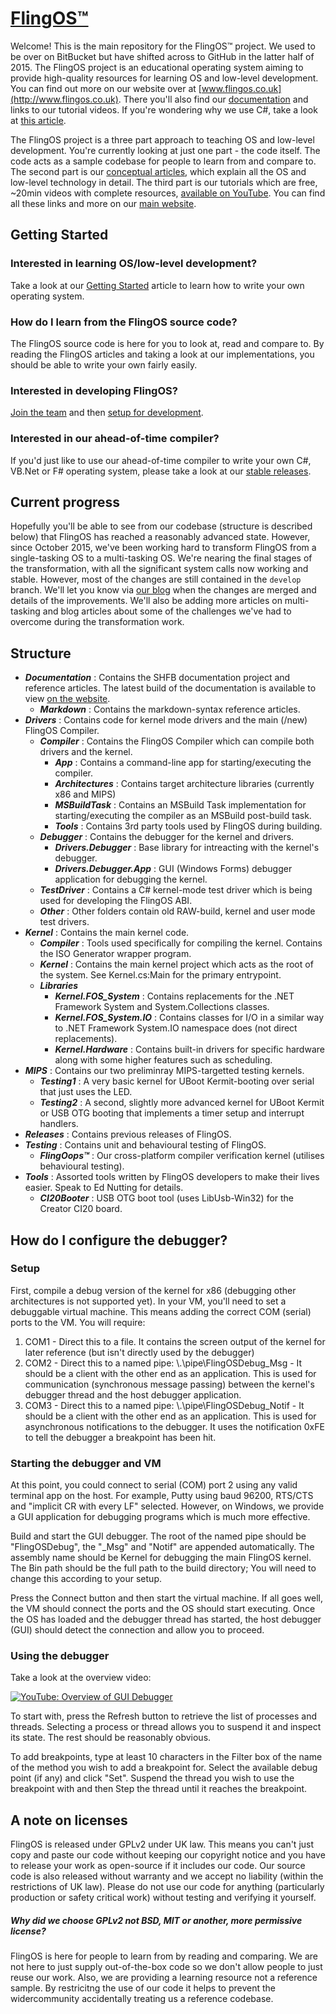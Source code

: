 # [FlingOS™](http://www.flingos.co.uk)

Welcome! This is the main repository for the FlingOS™ project. We used to be over on BitBucket but have shifted across to GitHub in the latter half of 2015. 
The FlingOS project is an educational operating system aiming to provide high-quality resources for learning OS and low-level development. You can find out more on our website over at [www.flingos.co.uk](http://www.flingos.co.uk). There you'll also find our [documentation](http://www.flingos.co.uk/docs/) and links to our tutorial videos. If you're wondering why we use C#, take a look at [this article](http://www.flingos.co.uk/docs/reference/Why-CSharp).

The FlingOS project is a three part approach to teaching OS and low-level development. You're currently looking at just one part - the code itself. The code acts as a sample codebase for people to learn from and compare to. The second part is our [conceptual articles](http://www.flingos.co.uk/docs), which explain all the OS and low-level technology in detail. The third part is our tutorials which are free, ~20min videos with complete resources, [available on YouTube](https://www.youtube.com/playlist?list=PLKbvCgwMcH7BX6Z8Bk1EuFwDa0WGkMnrz). You can find all these links and more on our [main website](http://www.flingos.co.uk).

## Getting Started

### Interested in learning OS/low-level development?
Take a look at our [Getting Started](http://www.flingos.co.uk/docs/reference/Getting-Started) article to learn how to write your own operating system.

### How do I learn from the FlingOS source code?
The FlingOS source code is here for you to look at, read and compare to. By reading the FlingOS articles and taking a look at our implementations, you should be able to write your own fairly easily.

### Interested in developing FlingOS?

[Join the team](http://www.flingos.co.uk/Develop#Join-the-team) and then [setup for development](http://www.flingos.co.uk/docs/reference/FlingOS).

### Interested in our ahead-of-time compiler?

If you'd just like to use our ahead-of-time compiler to write your own C#, VB.Net or F# operating system, please take a look at our [stable releases](http://www.flingos.co.uk/releases).

## Current progress

Hopefully you'll be able to see from our codebase (structure is described below) that FlingOS has reached a reasonably advanced state. However, since October 2015, we've been working hard to transform FlingOS from a single-tasking OS to a multi-tasking OS. We're nearing the final stages of the transformation, with all the significant system calls now working and stable. However, most of the changes are still contained in the `develop` branch. We'll let you know via [our blog](http://blog.flingos.co.uk) when the changes are merged and details of the improvements. We'll also be adding more articles on multi-tasking and blog articles about some of the challenges we've had to overcome during the transformation work.

## Structure

- ***Documentation*** : Contains the SHFB documentation project and reference articles. The latest build of the documentation is available to view [on the website](http://www.flingos.co.uk/docs).
  - ***Markdown*** : Contains the markdown-syntax reference articles.
- ***Drivers*** : Contains code for kernel mode drivers and the main (/new) FlingOS Compiler.
  - ***Compiler*** : Contains the FlingOS Compiler which can compile both drivers and the kernel.
    - ***App*** : Contains a command-line app for starting/executing the compiler.
    - ***Architectures*** : Contains target architecture libraries (currently x86 and MIPS)
    - ***MSBuildTask*** : Contains an MSBuild Task implementation for starting/executing the compiler as an MSBuild post-build task.
    - ***Tools*** : Contains 3rd party tools used by FlingOS during building.
  - ***Debugger*** : Contains the debugger for the kernel and drivers.
    - ***Drivers.Debugger*** : Base library for intreacting with the kernel's debugger.
    - ***Drivers.Debugger.App*** : GUI (Windows Forms) debugger application for debugging the kernel.
  - ***TestDriver*** : Contains a C# kernel-mode test driver which is being used for developing the FlingOS ABI.
  - ***Other*** : Other folders contain old RAW-build, kernel and user mode test drivers.
- ***Kernel*** : Contains the main kernel code.
  - ***Compiler*** : Tools used specifically for compiling the kernel. Contains the ISO Generator wrapper program.
  - ***Kernel*** : Contains the main kernel project which acts as the root of the system. See Kernel.cs:Main for the primary entrypoint.
  - ***Libraries***
    - ***Kernel.FOS_System*** : Contains replacements for the .NET Framework System and System.Collections classes.
    - ***Kernel.FOS_System.IO*** : Contains classes for I/O in a similar way to .NET Framework System.IO namespace does (not direct replacements).
    - ***Kernel.Hardware*** : Contains built-in drivers for specific hardware along with some higher features such as scheduling.
- ***MIPS*** : Contains our two preliminray MIPS-targetted testing kernels. 
  - ***Testing1*** : A very basic kernel for UBoot Kermit-booting over serial that just uses the LED.
  - ***Testing2*** : A second, slightly more advanced kernel for UBoot Kermit or USB OTG booting that implements a timer setup and interrupt handlers.
- ***Releases*** : Contains previous releases of FlingOS. 
- ***Testing*** : Contains unit and behavioural testing of FlingOS.
  - ***FlingOops™*** : Our cross-platform compiler verification kernel (utilises behavioural testing).
- ***Tools*** : Assorted tools written by FlingOS developers to make their lives easier. Speak to Ed Nutting for details.
  - ***CI20Booter*** : USB OTG boot tool (uses LibUsb-Win32) for the Creator CI20 board.

## How do I configure the debugger?

### Setup

First, compile a debug version of the kernel for x86 (debugging other architectures is not supported yet). In your VM, you'll need to set a debuggable virtual machine. This means adding the correct COM (serial) ports to the VM. You will require:

1. COM1 - Direct this to a file. It contains the screen output of the kernel for later reference (but isn't directly used by the debugger)
2. COM2 - Direct this to a named pipe: \\.\pipe\FlingOSDebug_Msg - It should be a client with the other end as an application. This is used for communication (synchronous message passing) between the kernel's debugger thread and the host debugger application.
3. COM3 - Direct this to a named pipe: \\.\pipe\FlingOSDebug_Notif - It should be a client with the other end as an application. This is used for asynchronous notifications to the debugger. It uses the notification 0xFE to tell the debugger a breakpoint has been hit.

### Starting the debugger and VM

At this point, you could connect to serial (COM) port 2 using any valid terminal app on the host. For example, Putty using baud 96200, RTS/CTS and "implicit CR with every LF" selected. However, on Windows, we provide a GUI application for debugging programs which is much more effective.

Build and start the GUI debugger. The root of the named pipe should be "FlingOSDebug", the "_Msg" and "Notif" are appended automatically. The assembly name should be Kernel for debugging the main FlingOS kernel. The Bin path should be the full path to the build directory; You will need to change this according to your setup.

Press the Connect button and then start the virtual machine. If all goes well, the VM should connect the ports and the OS should start executing. Once the OS has loaded and the debugger thread has started, the host debugger (GUI) should detect the connection and allow you to proceed. 

### Using the debugger

Take a look at the overview video: 

[![YouTube: Overview of GUI Debugger](http://img.youtube.com/vi/cOlJgrq2ZJc/0.jpg)](http://www.youtube.com/watch?v=cOlJgrq2ZJc)

To start with, press the Refresh button to retrieve the list of processes and threads. Selecting a process or thread allows you to suspend it and inspect its state. The rest should be reasonably obvious.

To add breakpoints, type at least 10 characters in the Filter box of the name of the method you wish to add a breakpoint for. Select the available debug point (if any) and click "Set". Suspend the thread you wish to use the breakpoint with and then Step the thread until it reaches the breakpoint.

## A note on licenses
FlingOS is released under GPLv2 under UK law. This means you can't just copy and paste our code without keeping our copyright notice and you have to release your work as open-source if it includes our code. Our source code is also released without warranty and we accept no liability (within the restrictions of UK law). Please do not use our code for anything (particularly production or safety critical work) without testing and verifying it yourself.

##### Why did we choose GPLv2 not BSD, MIT or another, more permissive license? 
FlingOS is here for people to learn from by reading and comparing. We are not here to just supply out-of-the-box code so we don't allow people to just reuse our work. Also, we are providing a learning resource not a reference sample. By restricitng the use of our code it helps to prevent the widercommunity accidentally treating us a reference codebase.
